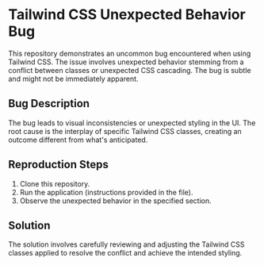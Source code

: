 # Tailwind CSS Unexpected Behavior Bug

This repository demonstrates an uncommon bug encountered when using Tailwind CSS. The issue involves unexpected behavior stemming from a conflict between classes or unexpected CSS cascading.  The bug is subtle and might not be immediately apparent.

## Bug Description
The bug leads to visual inconsistencies or unexpected styling in the UI. The root cause is the interplay of specific Tailwind CSS classes, creating an outcome different from what's anticipated.

## Reproduction Steps
1. Clone this repository.
2. Run the application (instructions provided in the file).
3. Observe the unexpected behavior in the specified section.

## Solution
The solution involves carefully reviewing and adjusting the Tailwind CSS classes applied to resolve the conflict and achieve the intended styling.

